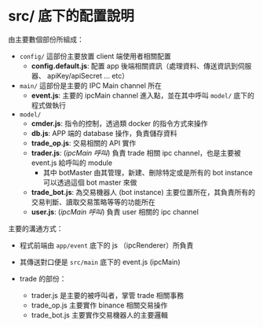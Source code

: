 # src/ 底下的配置說明

由主要數個部份所組成：

* `config/`
    這部份主要放置 client 端使用者相關配置
    * **config.default.js**: 配置 app 後端相關資訊（處理資料、傳送資訊到伺服器、 apiKey/apiSecret ... etc） 
* `main/`
    這部份是主要的 IPC Main channel 所在
    * **event.js**: 主要的 ipcMain channel 進入點，並在其中呼叫 `model/` 底下的程式做執行
* `model/`
    * **cmder.js**: 指令的控制，透過類 docker 的指令方式來操作
    * **db.js**: APP 端的 database 操作，負責儲存資料
    * **trade_op.js**: 交易相關的 API 實作
    * **trader.js**: (*ipcMain 呼叫*) 負責 trade 相關 ipc channel，也是主要被 event.js 給呼叫的 module
        * 其中 botMaster 由其管理，新建、刪除特定或是所有的 bot instance 可以透過這個 bot master 來做
    * **trade_bot.js**: 為交易機器人 (bot instance) 主要位置所在，其負責所有的交易判斷、讀取交易策略等等的功能所在
    * **user.js**: (*ipcMain 呼叫*) 負責 user 相關的 ipc channel

主要的溝通方式：

* 程式前端由 `app/event` 底下的 js （ipcRenderer）所負責
* 其傳送對口便是 `src/main` 底下的 event.js (ipcMain)

* trade 的部份：
    * trader.js 是主要的被呼叫者，掌管 trade 相關事務
    * trade_op.js 主要實作 binance 相關交易操作
    * trade_bot.js 主要實作交易機器人的主要邏輯